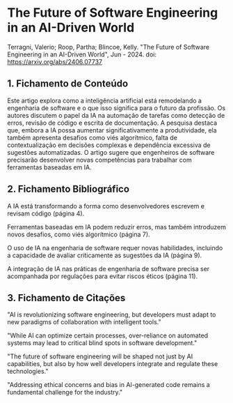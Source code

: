 # The Future of Software Engineering in an AI-Driven World

Terragni, Valerio; Roop, Partha; Blincoe, Kelly. "The Future of Software Engineering in an AI-Driven World", Jun - 2024. doi: https://arxiv.org/abs/2406.07737

## 1. Fichamento de Conteúdo

Este artigo explora como a inteligência artificial está remodelando a engenharia de software e o que isso significa para o futuro da profissão. Os autores discutem o papel da IA na automação de tarefas como detecção de erros, revisão de código e escrita de documentação. A pesquisa destaca que, embora a IA possa aumentar significativamente a produtividade, ela também apresenta desafios como viés algorítmico, falta de contextualização em decisões complexas e dependência excessiva de sugestões automatizadas. O artigo sugere que engenheiros de software precisarão desenvolver novas competências para trabalhar com ferramentas baseadas em IA.

## 2. Fichamento Bibliográfico 

A IA está transformando a forma como desenvolvedores escrevem e revisam código (página 4).

Ferramentas baseadas em IA podem reduzir erros, mas também introduzem novos desafios, como viés algorítmico (página 7).

O uso de IA na engenharia de software requer novas habilidades, incluindo a capacidade de avaliar criticamente as sugestões da IA (página 9).

A integração de IA nas práticas de engenharia de software precisa ser acompanhada por regulações para evitar riscos éticos (página 11).

## 3. Fichamento de Citações 

"AI is revolutionizing software engineering, but developers must adapt to new paradigms of collaboration with intelligent tools."

"While AI can optimize certain processes, over-reliance on automated systems may lead to critical blind spots in software development."

"The future of software engineering will be shaped not just by AI capabilities, but also by how well developers integrate and regulate these technologies."

"Addressing ethical concerns and bias in AI-generated code remains a fundamental challenge for the industry."